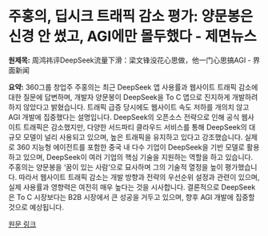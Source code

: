 # 주홍의, 딥시크 트래픽 감소 평가: 양문봉은 신경 안 썼고, AGI에만 몰두했다 - 제면뉴스

**원제목:** 周鸿祎评DeepSeek流量下滑：梁文锋没花心思做，他一门心思搞AGI - 界面新闻

**요약:** 360그룹 창업주 주홍의는 최근 DeepSeek 앱 사용률과 웹사이트 트래픽 감소에 대한 질문에 답변하며, 개발자 양문봉이 DeepSeek을 To C 앱으로 진지하게 개발하려 하지 않았다고 밝혔습니다.  트래픽 급증 당시에도 웹사이트 속도 저하를 개의치 않고 AGI 개발에 집중했다는 설명입니다.  DeepSeek의 오픈소스 전략으로 인해 공식 웹사이트 트래픽은 감소했지만,  다양한 서드파티 클라우드 서비스를 통해 DeepSeek의 대규모 모델이 널리 사용되고 있으며,  높은 트래픽을 유지하고 있다고 강조했습니다.  실제로 360 지능형 에이전트를 포함한 중국 내 다수 기업이 DeepSeek을 기반 모델로 활용하고 있으며,  DeepSeek이 여러 기업의 핵심 기술을 지원하는 역할을 하고 있습니다.  주홍의는 양문봉을 ‘꿈이 있는 사람’으로 묘사하며 그의 기술적 열정을 높이 평가했습니다. 따라서 웹사이트 트래픽 감소는 개발 방향과 전략의 우선순위 설정과 관련이 있으며,  실제 사용률과 영향력은 여전히 매우 높다는 것을 시사합니다.  결론적으로 DeepSeek은 To C 시장보다는 B2B 시장에서 큰 성공을 거두고 있으며,  향후 AGI 개발에 집중할 것으로 예상됩니다.

[원문 링크](https://www.jiemian.com/article/13072891.html)

